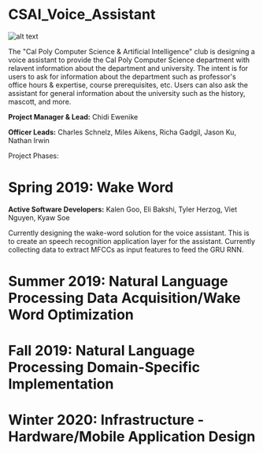 # CSAI_Voice_Assistant

![alt text](https://github.com/calpoly-csai/CSAI_Voice_Assistant/blob/master/Images/CalPoly-CSAI_cpcsai_rectanglefilled.png)

The "Cal Poly Computer Science & Artificial Intelligence" club is designing a voice assistant to provide the Cal Poly Computer Science department with relavent information about the department and university. The intent is for users to ask for information about the department such as professor's office hours & expertise, course prerequisites, etc. Users can also ask the assistant for general information about the university such as the history, mascott, and more.

**Project Manager & Lead:** Chidi Ewenike

**Officer Leads:** Charles Schnelz, Miles Aikens, Richa Gadgil, Jason Ku, Nathan Irwin

Project Phases:

# Spring 2019: Wake Word

**Active Software Developers:** Kalen Goo, Eli Bakshi, Tyler Herzog, Viet Nguyen, Kyaw Soe

Currently designing the wake-word solution for the voice assistant. This is to create an 
speech recognition application layer for the assistant. Currently collecting data to extract MFCCs as input features to feed the GRU RNN.




# Summer 2019: Natural Language Processing Data Acquisition/Wake Word Optimization
# Fall 2019: Natural Language Processing Domain-Specific Implementation 
# Winter 2020: Infrastructure - Hardware/Mobile Application Design

 

